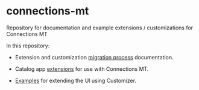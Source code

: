 # connections-mt

Repository for documentation and example extensions / customizations for Connections MT

In this repository:

- Extension and customization [migration process](https://github.com/ibmcnxdev/connections-mt/doc) documentation.

- Catalog app [extensions](https://github.com/ibmcnxdev/connections-mt/appcatalog-v3) for use with Connections MT.

- [Examples](https://github.com/ibmcnxdev/connections-mt/customizations) for extending the UI using Customizer. 